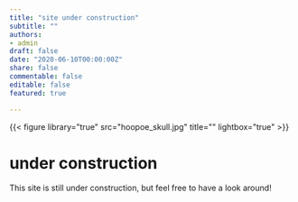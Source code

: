 ```yaml
---
title: "site under construction"
subtitle: ""
authors: 
- admin
draft: false 
date: "2020-06-10T00:00:00Z"
share: false
commentable: false
editable: false
featured: true

---
```

{{< figure library="true" src="hoopoe_skull.jpg" title="" lightbox="true" >}}

# under construction

This site is still under construction, but feel free to have a look around!

